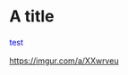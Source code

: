 # A title

<!DOCTYPE html>

<html>
<body>
<p style="color:blue; line-height:1.5;">test</p>
  
https://imgur.com/a/XXwrveu

